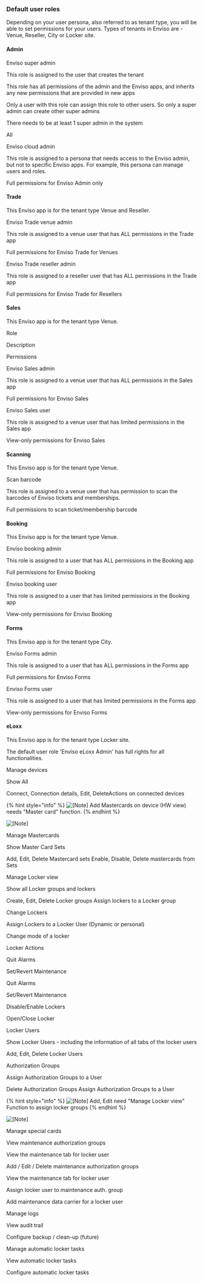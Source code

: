 ### Default user roles


Depending on your user persona, also referred to as tenant type, you will be able to set permissions for your users. Types of tenants in Enviso are - Venue, Reseller, City or Locker site.

#### Admin


Enviso super admin

This role is assigned to the user that creates the tenant

This role has all permissions of the admin and the Enviso apps, and inherits any new permissions that are provided in new apps

Only a user with this role can assign this role to other users. So only a super admin can create other super admins

There needs to be at least 1 super admin in the system

All

Enviso cloud admin

This role is assigned to a persona that needs access to the Enviso admin, but not to specific Enviso apps. For example, this persona can manage users and roles.

Full permissions for Enviso Admin only

#### Trade


This Enviso app is for the tenant type Venue and Reseller.

Enviso Trade venue admin

This role is assigned to a venue user that has ALL permissions in the Trade app

Full permissions for Enviso Trade for Venues

Enviso Trade reseller admin

This role is assigned to a reseller user that has ALL permissions in the Trade app

Full permissions for Enviso Trade for Resellers

#### Sales


This Enviso app is for the tenant type Venue.

Role

Description

Permissions

Enviso Sales admin

This role is assigned to a venue user that has ALL permissions in the Sales app

Full permissions for Enviso Sales

Enviso Sales user

This role is assigned to a venue user that has limited permissions in the Sales app

View-only permissions for Enviso Sales

#### Scanning


This Enviso app is for the tenant type Venue.

Scan barcode

This role is assigned to a venue user that has permission to scan the barcodes of Enviso tickets and memberships.

Full permissions to scan ticket/membership barcode

#### Booking


This Enviso app is for the tenant type Venue.

Enviso booking admin

This role is assigned to a user that has ALL permissions in the Booking app

Full permissions for Enviso Booking

Enviso booking user

This role is assigned to a user that has limited permissions in the Booking app

View-only permissions for Enviso Booking

#### Forms


This Enviso app is for the tenant type City.

Enviso Forms admin

This role is assigned to a user that has ALL permissions in the Forms app

Full permissions for Enviso Forms

Enviso Forms user

This role is assigned to a user that has limited permissions in the Forms app

View-only permissions for Enviso Forms

#### eLoxx


[](#) This Enviso app is for the tenant type Locker site.

The default user role 'Enviso eLoxx Admin' has full rights for all functionalities.

Manage devices

Show All

Connect, Connection details, Edit, DeleteActions on connected devices


{% hint style="info" %}
![[Note]](media/note.png)
Add Mastercards on device (HW view) needs "Master card" function.
{% endhint %}


![[Note]](media/note.png)

Manage Mastercards

Show Master Card Sets

Add, Edit, Delete Mastercard sets Enable, Disable, Delete mastercards from Sets

Manage Locker view

Show all Locker groups and lockers

Create, Edit, Delete Locker groups Assign lockers to a Locker group

Change Lockers

Assign Lockers to a Locker User (Dynamic or personal)

Change mode of a locker

Locker Actions

Quit Alarms

Set/Revert Maintenance

Quit Alarms

Set/Revert Maintenance

Disable/Enable Lockers

Open/Close Locker

Locker Users

Show Locker Users - including the information of all tabs of the locker users

Add, Edit, Delete Locker Users

Authorization Groups

Assign Authorization Groups to a User

Delete Authorization Groups Assign Authorization Groups to a User


{% hint style="info" %}
![[Note]](media/note.png)
Add, Edit need "Manage Locker view" Function to assign locker groups
{% endhint %}


![[Note]](media/note.png)

Manage special cards

View maintenance authorization groups

View the maintenance tab for locker user

Add / Edit / Delete maintenance authorization groups

View the maintenance tab for locker user

Assign locker user to maintenance auth. group

Add maintenance data carrier for a locker user

Manage logs

View audit trail

Configure backup / clean-up (future)

Manage automatic locker tasks

View automatic locker tasks

Configure automatic locker tasks